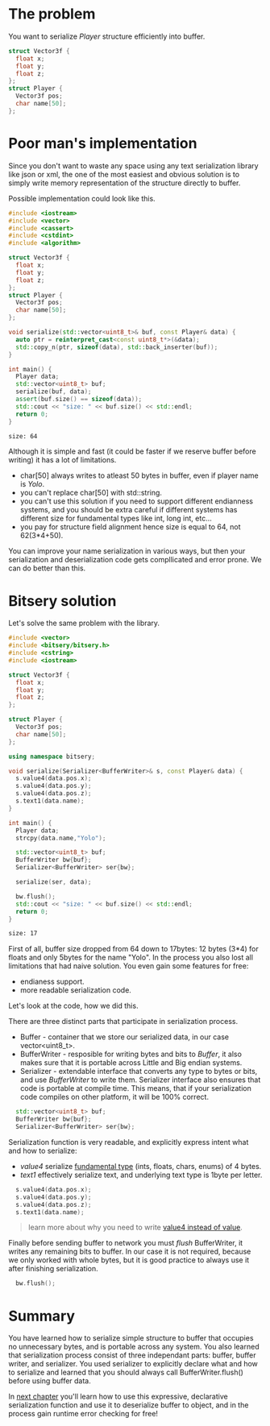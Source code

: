 # The problem

You want to serialize *Player* structure efficiently into buffer.

```cpp
struct Vector3f {
  float x;
  float y;
  float z;
};
struct Player {
  Vector3f pos;
  char name[50];
};

```

# Poor man's implementation

Since you don't want to waste any space using any text serialization library like json or xml, the one of the most easiest and obvious solution is to simply write memory representation of the structure directly to buffer.


Possible implementation could look like this.
```cpp
#include <iostream>
#include <vector>
#include <cassert>
#include <cstdint>
#include <algorithm>

struct Vector3f {
  float x;
  float y;
  float z;
};
struct Player {
  Vector3f pos;
  char name[50];
};

void serialize(std::vector<uint8_t>& buf, const Player& data) {
  auto ptr = reinterpret_cast<const uint8_t*>(&data);
  std::copy_n(ptr, sizeof(data), std::back_inserter(buf));
}

int main() {
  Player data;
  std::vector<uint8_t> buf;
  serialize(buf, data);
  assert(buf.size() == sizeof(data));
  std::cout << "size: " << buf.size() << std::endl;
  return 0;
}
```

```bash
size: 64
```

Although it is simple and fast (it could be faster if we reserve buffer before writing) it has a lot of limitations.
* char[50] always writes to atleast 50 bytes in buffer, even if player name is *Yolo*.
* you can't replace char[50] with std::string.
* you can't use this solution if you need to support different endianness systems, and you should be extra careful if different systems has different size for fundamental types like int, long int, etc...
* you pay for structure field alignment hence size is equal to 64, not 62(3*4+50).

You can improve your name serialization in various ways, but then your serialization and deserialization code gets compllicated and error prone. We can do better than this.

# Bitsery solution

Let's solve the same problem with the library.
```cpp
#include <vector>
#include <bitsery/bitsery.h>
#include <cstring>
#include <iostream>

struct Vector3f {
  float x;
  float y;
  float z;
};

struct Player {
  Vector3f pos;
  char name[50];
};

using namespace bitsery;

void serialize(Serializer<BufferWriter>& s, const Player& data) {
  s.value4(data.pos.x);
  s.value4(data.pos.y);
  s.value4(data.pos.z);
  s.text1(data.name);
}

int main() {
  Player data;
  strcpy(data.name,"Yolo");

  std::vector<uint8_t> buf;
  BufferWriter bw{buf};
  Serializer<BufferWriter> ser{bw};

  serialize(ser, data);

  bw.flush();
  std::cout << "size: " << buf.size() << std::endl;
  return 0;
}
```

```bash
size: 17
```

First of all, buffer size dropped from 64 down to 17bytes: 12 bytes (3*4) for floats and only 5bytes for the name "Yolo".
In the process you also lost all limitations that had naive solution. You even gain some features for free:
* endianess support.
* more readable serialization code.


Let's look at the code, how we did this.


There are three distinct parts that participate in serialization process.
* Buffer - container that we store our serialized data, in our case vector<uint8_t>.
* BufferWriter - resposible for writing bytes and bits to *Buffer*, it also makes sure that it is portable across Little and Big endian systems.
* Serializer - extendable interface that converts any type to bytes or bits, and use *BufferWriter* to write them. Serializer interface also ensures that code is portable at compile time. This means, that if your serialization code compiles on other platform, it will be 100% correct.
```cpp
  std::vector<uint8_t> buf;
  BufferWriter bw{buf};
  Serializer<BufferWriter> ser{bw};
```

Serialization function is very readable, and explicitly express intent what and how to serialize:
* *value4* serialize [fundamental type](../design/fundamental_types.md) (ints, floats, chars, enums) of 4 bytes.
* *text1* effectively serialize text, and underlying text type is 1byte per letter.

```cpp
  s.value4(data.pos.x);
  s.value4(data.pos.y);
  s.value4(data.pos.z);
  s.text1(data.name);
```

> learn more about why you need to write [value4 instead of value](../design/function_n.md).


Finally before sending buffer to network you must *flush* BufferWriter, it writes any remaining bits to buffer. In our case it is not required, because we only worked with whole bytes, but it is good practice to always use it after finishing serialization.

```cpp
  bw.flush();
```

# Summary

You have learned how to serialize simple structure to buffer that occupies no unnecessary bytes, and is portable across any system. You also learned that serialization process consist of three independant parts: buffer, buffer writer, and serializer. You used serializer to explicitly declare what and how to serialize and learned that you should always call BufferWriter.flush() before using buffer data.

In [next chapter](two_in_one.md) you'll learn how to use this expressive, declarative serialization function and use it to deserialize buffer to object, and in the process gain runtime error checking for free!




